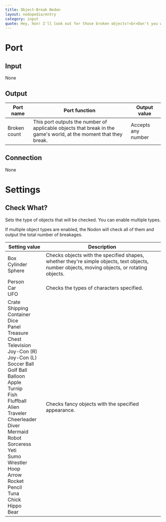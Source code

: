 ```yaml
---
title: Object-Break Nodon
layout: nodopedia/entry
category: input
quote: Hey, hon! I'll look out for those broken objects!<br>Don't you worry!
---
```


# Port
## Input
None

## Output
<div class="table-wrapper"><table><thead><tr><th>Port name</th><th>Port function</th><th>Output value</th></tr></thead><tbody><tr><td>Broken count</td><td>This port outputs the number of applicable objects that break in the game's world, at the moment that they break.</td><td>Accepts any number</td></tr></tbody></table></div>

## Connection
None

# Settings
## Check What?
Sets the type of objects that will be checked.
You can enable multiple types.

If multiple object types are enabled, the Nodon will check all of them and output the total number of breakages.

<div class="table-wrapper"><table><thead><tr><th>Setting value</th><th>Description</th></tr></thead><tbody><tr><td>Box<br>Cylinder<br>Sphere</td><td>Checks objects with the specified shapes, whether they're simple objects, text objects, number objects, moving objects, or rotating objects.</td></tr><tr><td>Person<br>Car<br>UFO</td><td>Checks the types of characters specified.</td></tr><tr><td>Crate<br>Shipping Container<br>Dice<br>Panel<br>Treasure Chest<br>Television<br>Joy-Con (R)<br>Joy-Con (L)<br>Soccer Ball<br>Golf Ball<br>Balloon<br>Apple<br>Turnip<br>Fish<br>Fluffball<br>Alien<br>Traveler<br>Cheerleader<br>Diver<br>Mermaid<br>Robot<br>Sorceress<br>Yeti<br>Sumo Wrestler<br>Hoop<br>Arrow<br>Rocket<br>Pencil<br>Tuna<br>Chick<br>Hippo<br>Bear</td><td>Checks fancy objects with the specified appearance.</td></tr></tbody></table></div>